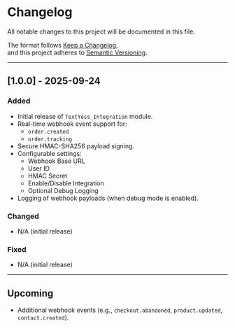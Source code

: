 # Changelog

All notable changes to this project will be documented in this file.

The format follows [Keep a Changelog](https://keepachangelog.com/en/1.0.0/),  
and this project adheres to [Semantic Versioning](https://semver.org/).

---

## [1.0.0] - 2025-09-24
### Added
- Initial release of `TextYess_Integration` module.
- Real-time webhook event support for:
  - `order.created`
  - `order.tracking`
- Secure HMAC-SHA256 payload signing.
- Configurable settings:
  - Webhook Base URL  
  - User ID  
  - HMAC Secret  
  - Enable/Disable Integration  
  - Optional Debug Logging
- Logging of webhook payloads (when debug mode is enabled).

### Changed
- N/A (initial release)

### Fixed
- N/A (initial release)

---

## Upcoming
- Additional webhook events (e.g., `checkout.abandoned`, `product.updated`, `contact.created`).
